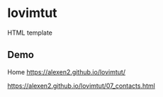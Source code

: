 # lovimtut
HTML template

## Demo

Home
https://alexen2.github.io/lovimtut/

https://alexen2.github.io/lovimtut/07_contacts.html